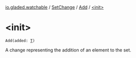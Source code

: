 [io.gladed.watchable](../../index.md) / [SetChange](../index.md) / [Add](index.md) / [&lt;init&gt;](./-init-.md)

# &lt;init&gt;

`Add(added: `[`T`](index.md#T)`)`

A change representing the addition of an element to the set.

